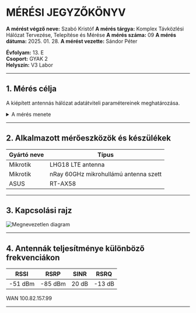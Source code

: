 
# MÉRÉSI JEGYZŐKÖNYV

**A mérést végző neve:** Szabó Kristóf
**A mérés tárgya:** Komplex Távközlési Hálózat Tervezése, Telepítése és Mérése
**A mérés száma:** 09
**A mérés dátuma:** 2025. 01. 28.
**A mérést vezette:** Sándor Péter  

**Évfolyam:** 13. E  
**Csoport:** GYAK 2  
**Helyszín:** V3 Labor

---

## 1. Mérés célja

A kiépített antennás hálózat adatátviteli paramétereinek meghatározása.


<details>
  <summary>
    A mérés menete
  </summary>
  1. Előkészítés és tervezés
    1.1. Eszközök gyári beállításainak visszaállítása (Factory Reset)
    1.2. Hálózati topológia tervezése
  2. Eszközök telepítése és konfigurálása
    2.1. Mikrotik LHG18 LTE antenna beállítása
    2.2. Mikrotik nRay 60GHz antennapár beállítása
    2.3. SOHO router beállítása AP módban
  3. Hálózati tesztelés és hibakeresés
    3.1. Ping teszt végrehajtása
    3.2. Sávszélesség mérése (iperf használata)
  4. Dokumentáció és értékelés
</details>

---

## 2. Alkalmazott mérőeszközök és készülékek

| Gyártó neve | Típus       |
| ------------| ----------- |
| Mikrotik | LHG18 LTE antenna |
| Mikrotik | nRay 60GHz mikrohullámú antenna szett |
| ASUS | RT-AX58 |

---
## 3. Kapcsolási rajz

![Megnevezetlen diagram](https://github.com/user-attachments/assets/3dc9ae66-df74-4f65-a75e-24abb0690100)


---
## 4. Antennák teljesítménye különböző frekvenciákon

| RSSI | RSRP | SINR | RSRQ |
| ---- | ---- | ---- | ---- |
| -51 dBm | -85 dBm | 20 dB | -13 dB |


WAN 100.82.157.99

---
